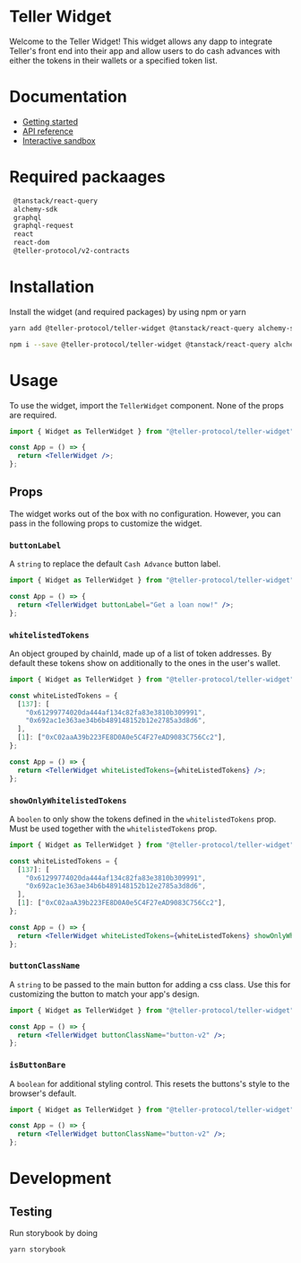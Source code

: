 # Teller Widget

Welcome to the Teller Widget! This widget allows any dapp to integrate Teller's front end into their app and allow users to do cash advances with either the tokens in their wallets or a specified token list.

# Documentation
- [Getting started](https://docs.teller.org/teller-widget/getting-started)
- [API reference](https://docs.teller.org/teller-widget/api-reference)
- [Interactive sandbox](https://widget-storybook.teller.org/)

# Required packaages

```bash
 @tanstack/react-query
 alchemy-sdk
 graphql
 graphql-request
 react
 react-dom
 @teller-protocol/v2-contracts
```

# Installation

Install the widget (and required packages) by using npm or yarn

```bash
yarn add @teller-protocol/teller-widget @tanstack/react-query alchemy-sdk graphql graphql-request react react-dom
```

```bash
npm i --save @teller-protocol/teller-widget @tanstack/react-query alchemy-sdk graphql graphql-request react react-dom
```

# Usage

To use the widget, import the `TellerWidget` component. None of the props are required.

```jsx
import { Widget as TellerWidget } from "@teller-protocol/teller-widget";

const App = () => {
  return <TellerWidget />;
};
```

## Props

The widget works out of the box with no configuration. However, you can pass in the following props to customize the widget.

### `buttonLabel`

A `string` to replace the default `Cash Advance` button label.

```jsx
import { Widget as TellerWidget } from "@teller-protocol/teller-widget";

const App = () => {
  return <TellerWidget buttonLabel="Get a loan now!" />;
};
```

### `whitelistedTokens`
An object grouped by chainId, made up of a list of token addresses.
By default these tokens show on additionally to the ones in the user's wallet.

```jsx
import { Widget as TellerWidget } from "@teller-protocol/teller-widget";

const whiteListedTokens = {
  [137]: [
    "0x61299774020da444af134c82fa83e3810b309991",
    "0x692ac1e363ae34b6b489148152b12e2785a3d8d6",
  ],
  [1]: ["0xC02aaA39b223FE8D0A0e5C4F27eAD9083C756Cc2"],
};

const App = () => {
  return <TellerWidget whiteListedTokens={whiteListedTokens} />;
};
```

### `showOnlyWhitelistedTokens`

A `boolen` to only show the tokens defined in the `whitelistedTokens` prop.
Must be used together with the `whitelistedTokens` prop.

```jsx
import { Widget as TellerWidget } from "@teller-protocol/teller-widget";

const whiteListedTokens = {
  [137]: [
    "0x61299774020da444af134c82fa83e3810b309991",
    "0x692ac1e363ae34b6b489148152b12e2785a3d8d6",
  ],
  [1]: ["0xC02aaA39b223FE8D0A0e5C4F27eAD9083C756Cc2"],
};

const App = () => {
  return <TellerWidget whiteListedTokens={whiteListedTokens} showOnlyWhitelistedTokens />;
};
```

### `buttonClassName`

A `string` to be passed to the main button for adding a css class. Use this for customizing the button to match your app's design.

```jsx
import { Widget as TellerWidget } from "@teller-protocol/teller-widget";

const App = () => {
  return <TellerWidget buttonClassName="button-v2" />;
};
```

### `isButtonBare`

A `boolean` for additional styling control. This resets the buttons's style to the browser's default.

```jsx
import { Widget as TellerWidget } from "@teller-protocol/teller-widget";

const App = () => {
  return <TellerWidget buttonClassName="button-v2" />;
};
```

# Development

## Testing

Run storybook by doing

```
yarn storybook
```
